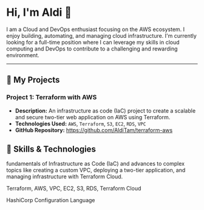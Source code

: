 # Hi, I'm Aldi 👋
I am a Cloud and DevOps enthusiast focusing on the AWS ecosystem. I enjoy building, automating, and managing cloud infrastructure.
I'm currently looking for a full-time position where I can leverage my skills in cloud computing and DevOps to contribute to a challenging and rewarding environment.

---
## 🚀 My Projects
### Project 1: Terraform with AWS
* **Description:** An infrastructure as code (IaC) project to create a scalable and secure two-tier web application on AWS using Terraform.
* **Technologies Used:** `AWS`, `Terraform`, `S3`, `EC2`, `RDS`, `VPC`
* **GitHub Repository:** https://github.com/AldiTam/terraform-aws
## 🔧 Skills & Technologies

fundamentals of Infrastructure as Code (IaC) and advances to complex topics like creating a custom VPC, deploying a two-tier application, and managing infrastructure with Terraform Cloud.

Terraform, AWS, VPC, EC2, S3, RDS, Terraform Cloud

HashiCorp Configuration Language

<!--
**AldiTam/alditam** is a ✨ _special_ ✨ repository because its `README.md` (this file) appears on your GitHub profile.

Here are some ideas to get you started:

- 🔭 I’m currently working on ...
- 🌱 I’m currently learning ...
- 👯 I’m looking to collaborate on ...
- 🤔 I’m looking for help with ...
- 💬 Ask me about ...
- 📫 How to reach me: ...
- 😄 Pronouns: ...
- ⚡ Fun fact: ...
-->
